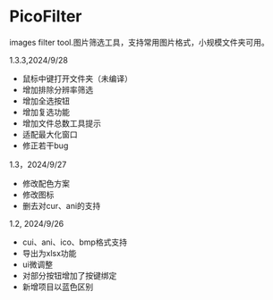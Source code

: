 # PicoFilter
 images filter tool.图片筛选工具，支持常用图片格式，小规模文件夹可用。
 
 1.3.3,2024/9/28
+ 鼠标中键打开文件夹（未编译）
+ 增加排除分辨率筛选
+ 增加全选按钮
+ 增加复选功能
+ 增加文件总数工具提示
+ 适配最大化窗口
+ 修正若干bug

 1.3，2024/9/27
+ 修改配色方案
+ 修改图标
+ 删去对cur、ani的支持
 
1.2, 2024/9/26
+ cui、ani、ico、bmp格式支持
+ 导出为xlsx功能
+ ui微调整
+ 对部分按钮增加了按键绑定
+ 新增项目以蓝色区别
